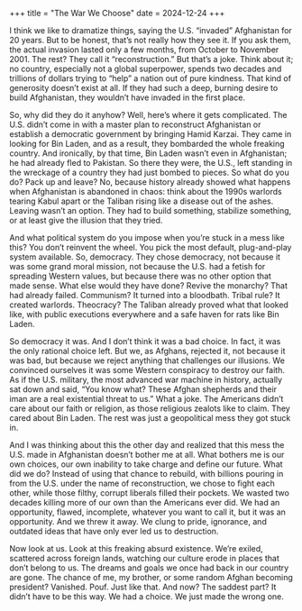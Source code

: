 +++
title = "The War We Choose"
date = 2024-12-24
+++

I think we like to dramatize things, saying the U.S. “invaded” Afghanistan for 20 years. But to be honest, that’s not really how they see it. If you ask them, the actual invasion lasted only a few months, from October to November 2001. The rest? They call it “reconstruction.” But that’s a joke. Think about it; no country, especially not a global superpower, spends two decades and trillions of dollars trying to “help” a nation out of pure kindness. That kind of generosity doesn’t exist at all. If they had such a deep, burning desire to build Afghanistan, they wouldn’t have invaded in the first place.

So, why did they do it anyhow? Well, here’s where it gets complicated. The U.S. didn’t come in with a master plan to reconstruct Afghanistan or establish a democratic government by bringing Hamid Karzai. They came in looking for Bin Laden, and as a result, they bombarded the whole freaking country. And ironically, by that time, Bin Laden wasn’t even in Afghanistan; he had already fled to Pakistan. So there they were, the U.S., left standing in the wreckage of a country they had just bombed to pieces. So what do you do? Pack up and leave? No, because history already showed what happens when Afghanistan is abandoned in chaos: think about the 1990s warlords tearing Kabul apart or the Taliban rising like a disease out of the ashes. Leaving wasn’t an option. They had to build something, stabilize something, or at least give the illusion that they tried.

And what political system do you impose when you’re stuck in a mess like this? You don’t reinvent the wheel. You pick the most default, plug-and-play system available. So, democracy. They chose democracy, not because it was some grand moral mission, not because the U.S. had a fetish for spreading Western values, but because there was no other option that made sense. What else would they have done? Revive the monarchy? That had already failed. Communism? It turned into a bloodbath. Tribal rule? It created warlords. Theocracy? The Taliban already proved what that looked like, with public executions everywhere and a safe haven for rats like Bin Laden.

So democracy it was. And I don’t think it was a bad choice. In fact, it was the only rational choice left. But we, as Afghans, rejected it, not because it was bad, but because we reject anything that challenges our illusions. We convinced ourselves it was some Western conspiracy to destroy our faith. As if the U.S. military, the most advanced war machine in history, actually sat down and said, “You know what? These Afghan shepherds and their iman are a real existential threat to us.” What a joke. The Americans didn’t care about our faith or religion, as those religious zealots like to claim. They cared about Bin Laden. The rest was just a geopolitical mess they got stuck in.

And I was thinking about this the other day and realized that this mess the U.S. made in Afghanistan doesn’t bother me at all. What bothers me is our own choices, our own inability to take charge and define our future. What did we do? Instead of using that chance to rebuild, with billions pouring in from the U.S. under the name of reconstruction, we chose to fight each other, while those filthy, corrupt liberals filled their pockets. We wasted two decades killing more of our own than the Americans ever did. We had an opportunity, flawed, incomplete, whatever you want to call it, but it was an opportunity. And we threw it away. We clung to pride, ignorance, and outdated ideas that have only ever led us to destruction.

Now look at us. Look at this freaking absurd existence. We’re exiled, scattered across foreign lands, watching our culture erode in places that don’t belong to us. The dreams and goals we once had back in our country are gone. The chance of me, my brother, or some random Afghan becoming president? Vanished. Pouf. Just like that. And now? The saddest part? It didn’t have to be this way. We had a choice. We just made the wrong one.
